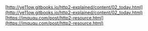 [http://ye11ow.gitbooks.io/http2-explained/content/02_today.html](http://ye11ow.gitbooks.io/http2-explained/content/02_today.html)
[https://imququ.com/post/http2-resource.html](https://imququ.com/post/http2-resource.html)